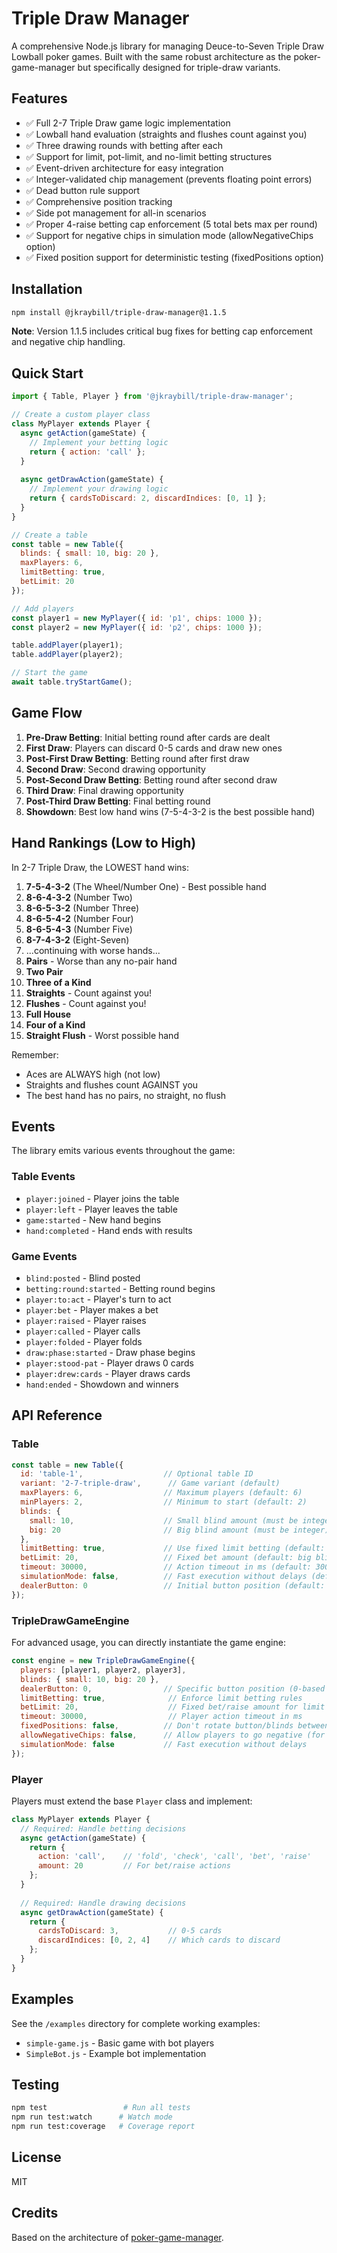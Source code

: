 # Triple Draw Manager

A comprehensive Node.js library for managing Deuce-to-Seven Triple Draw Lowball poker games. Built with the same robust architecture as the poker-game-manager but specifically designed for triple-draw variants.

## Features

- ✅ Full 2-7 Triple Draw game logic implementation
- ✅ Lowball hand evaluation (straights and flushes count against you)
- ✅ Three drawing rounds with betting after each
- ✅ Support for limit, pot-limit, and no-limit betting structures
- ✅ Event-driven architecture for easy integration
- ✅ Integer-validated chip management (prevents floating point errors)
- ✅ Dead button rule support
- ✅ Comprehensive position tracking
- ✅ Side pot management for all-in scenarios
- ✅ Proper 4-raise betting cap enforcement (5 total bets max per round)
- ✅ Support for negative chips in simulation mode (allowNegativeChips option)
- ✅ Fixed position support for deterministic testing (fixedPositions option)

## Installation

```bash
npm install @jkraybill/triple-draw-manager@1.1.5
```

**Note**: Version 1.1.5 includes critical bug fixes for betting cap enforcement and negative chip handling.

## Quick Start

```javascript
import { Table, Player } from '@jkraybill/triple-draw-manager';

// Create a custom player class
class MyPlayer extends Player {
  async getAction(gameState) {
    // Implement your betting logic
    return { action: 'call' };
  }
  
  async getDrawAction(gameState) {
    // Implement your drawing logic
    return { cardsToDiscard: 2, discardIndices: [0, 1] };
  }
}

// Create a table
const table = new Table({
  blinds: { small: 10, big: 20 },
  maxPlayers: 6,
  limitBetting: true,
  betLimit: 20
});

// Add players
const player1 = new MyPlayer({ id: 'p1', chips: 1000 });
const player2 = new MyPlayer({ id: 'p2', chips: 1000 });

table.addPlayer(player1);
table.addPlayer(player2);

// Start the game
await table.tryStartGame();
```

## Game Flow

1. **Pre-Draw Betting**: Initial betting round after cards are dealt
2. **First Draw**: Players can discard 0-5 cards and draw new ones
3. **Post-First Draw Betting**: Betting round after first draw
4. **Second Draw**: Second drawing opportunity
5. **Post-Second Draw Betting**: Betting round after second draw
6. **Third Draw**: Final drawing opportunity
7. **Post-Third Draw Betting**: Final betting round
8. **Showdown**: Best low hand wins (7-5-4-3-2 is the best possible hand)

## Hand Rankings (Low to High)

In 2-7 Triple Draw, the LOWEST hand wins:

1. **7-5-4-3-2** (The Wheel/Number One) - Best possible hand
2. **8-6-4-3-2** (Number Two)
3. **8-6-5-3-2** (Number Three)
4. **8-6-5-4-2** (Number Four)
5. **8-6-5-4-3** (Number Five)
6. **8-7-4-3-2** (Eight-Seven)
7. ...continuing with worse hands...
8. **Pairs** - Worse than any no-pair hand
9. **Two Pair**
10. **Three of a Kind**
11. **Straights** - Count against you!
12. **Flushes** - Count against you!
13. **Full House**
14. **Four of a Kind**
15. **Straight Flush** - Worst possible hand

Remember:
- Aces are ALWAYS high (not low)
- Straights and flushes count AGAINST you
- The best hand has no pairs, no straight, no flush

## Events

The library emits various events throughout the game:

### Table Events
- `player:joined` - Player joins the table
- `player:left` - Player leaves the table
- `game:started` - New hand begins
- `hand:completed` - Hand ends with results

### Game Events  
- `blind:posted` - Blind posted
- `betting:round:started` - Betting round begins
- `player:to:act` - Player's turn to act
- `player:bet` - Player makes a bet
- `player:raised` - Player raises
- `player:called` - Player calls
- `player:folded` - Player folds
- `draw:phase:started` - Draw phase begins
- `player:stood-pat` - Player draws 0 cards
- `player:drew:cards` - Player draws cards
- `hand:ended` - Showdown and winners

## API Reference

### Table

```javascript
const table = new Table({
  id: 'table-1',                  // Optional table ID
  variant: '2-7-triple-draw',      // Game variant (default)
  maxPlayers: 6,                  // Maximum players (default: 6)
  minPlayers: 2,                  // Minimum to start (default: 2)
  blinds: {
    small: 10,                    // Small blind amount (must be integer)
    big: 20                       // Big blind amount (must be integer)
  },
  limitBetting: true,             // Use fixed limit betting (default: true)
  betLimit: 20,                   // Fixed bet amount (default: big blind)
  timeout: 30000,                 // Action timeout in ms (default: 30000)
  simulationMode: false,          // Fast execution without delays (default: false)
  dealerButton: 0                 // Initial button position (default: random)
});
```

### TripleDrawGameEngine

For advanced usage, you can directly instantiate the game engine:

```javascript
const engine = new TripleDrawGameEngine({
  players: [player1, player2, player3],
  blinds: { small: 10, big: 20 },
  dealerButton: 0,                // Specific button position (0-based index)
  limitBetting: true,              // Enforce limit betting rules
  betLimit: 20,                    // Fixed bet/raise amount for limit games
  timeout: 30000,                  // Player action timeout in ms
  fixedPositions: false,          // Don't rotate button/blinds between hands
  allowNegativeChips: false,      // Allow players to go negative (for simulations)
  simulationMode: false           // Fast execution without delays
});
```

### Player

Players must extend the base `Player` class and implement:

```javascript
class MyPlayer extends Player {
  // Required: Handle betting decisions
  async getAction(gameState) {
    return {
      action: 'call',    // 'fold', 'check', 'call', 'bet', 'raise'
      amount: 20         // For bet/raise actions
    };
  }
  
  // Required: Handle drawing decisions
  async getDrawAction(gameState) {
    return {
      cardsToDiscard: 3,           // 0-5 cards
      discardIndices: [0, 2, 4]    // Which cards to discard
    };
  }
}
```

## Examples

See the `/examples` directory for complete working examples:
- `simple-game.js` - Basic game with bot players
- `SimpleBot.js` - Example bot implementation

## Testing

```bash
npm test                 # Run all tests
npm run test:watch      # Watch mode
npm run test:coverage   # Coverage report
```

## License

MIT

## Credits

Based on the architecture of [poker-game-manager](https://github.com/jkraybill/poker-game-manager).
